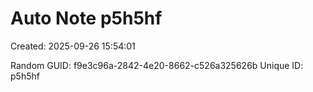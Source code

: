 ﻿# Auto Note p5h5hf
Created: 2025-09-26 15:54:01

Random GUID: f9e3c96a-2842-4e20-8662-c526a325626b
Unique ID: p5h5hf
